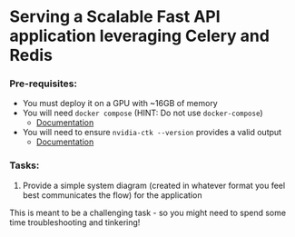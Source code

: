 # Serving a Scalable Fast API application leveraging Celery and Redis

### Pre-requisites:

- You must deploy it on a GPU with ~16GB of memory
- You will need `docker compose` (HINT: Do not use `docker-compose`)
    - [Documentation](https://docs.docker.com/compose/install/linux/#install-the-plugin-manually)
- You will need to ensure `nvidia-ctk --version` provides a valid output
    - [Documentation](https://docs.nvidia.com/datacenter/cloud-native/container-toolkit/latest/install-guide.html)
 
### Tasks:

1. Provide a simple system diagram (created in whatever format you feel best communicates the flow) for the application

This is meant to be a challenging task - so you might need to spend some time troubleshooting and tinkering!
